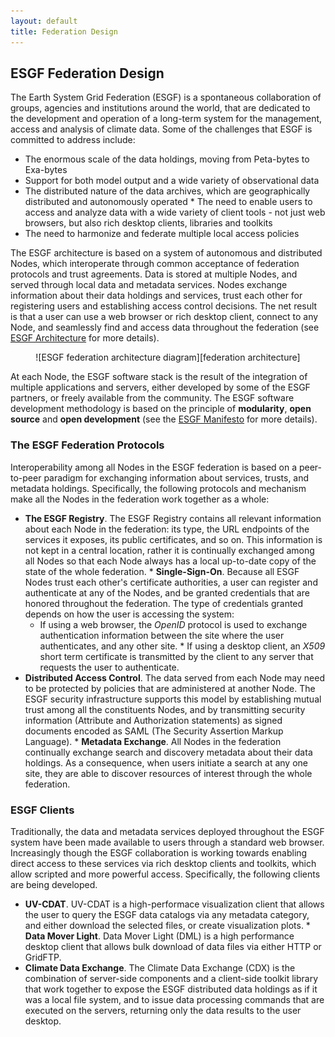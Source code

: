 ```yaml
---
layout: default
title: Federation Design 
---
```


## ESGF Federation Design
The Earth System Grid Federation (ESGF) is a spontaneous collaboration of
groups, agencies and institutions around the world, that are dedicated to the
development and operation of a long-term system for the management, access and
analysis of climate data. Some of the challenges that ESGF is committed to
address include:

  * The enormous scale of the data holdings, moving from Peta-bytes to Exa-bytes
  * Support for both model output and a wide variety of observational data
  * The distributed nature of the data archives, which are geographically
  distributed and autonomously operated * The need to enable users to access
  and analyze data with a wide variety of client tools - not just web browsers,
  but also rich desktop clients, libraries and toolkits
  * The need to harmonize and federate multiple local access policies

The ESGF architecture is based on a system of autonomous and distributed Nodes,
which interoperate through common acceptance of federation protocols and trust
agreements. Data is stored at multiple Nodes, and served through local data and
metadata services. Nodes exchange information about their data holdings and
services, trust each other for registering users and establishing access
control decisions. The net result is that a user can use a web browser or rich
desktop client, connect to any Node, and seamlessly find and access data
throughout the federation (see [ESGF Architecture] for more details).

<center>
![ESGF federation architecture diagram][federation architecture]
</center>

At each Node, the ESGF software stack is the result of the integration of
multiple applications and servers, either developed by some of the ESGF
partners, or freely available from the community. The ESGF software development
methodology is based on the principle of **modularity**, **open source** and
**open development** (see the [ESGF Manifesto] for more details).

### The ESGF Federation Protocols
Interoperability among all Nodes in the ESGF federation is based on a
peer-to-peer paradigm for exchanging information about services, trusts, and
metadata holdings. Specifically, the following protocols and mechanism make all
the Nodes in the federation work together as a whole:

  * **The ESGF Registry**. The ESGF Registry contains all relevant information
  about each Node in the federation: its type, the URL endpoints of the
  services it exposes, its public certificates, and so on. This information is
  not kept in a central location, rather it is continually exchanged among all
  Nodes so that each Node always has a local up-to-date copy of the state of
  the whole federation.  * **Single-Sign-On**. Because all ESGF Nodes trust
  each other's certificate authorities, a user can register and authenticate at
  any of the Nodes, and be granted credentials that are honored throughout the
  federation. The type of credentials granted depends on how the user is
  accessing the system:
      * If using a web browser, the *OpenID* protocol is used to exchange
      authentication information between the site where the user authenticates,
      and any other site.  * If using a desktop client, an *X509* short term
      certificate is transmitted by the client to any server that requests the
      user to authenticate.
  * **Distributed Access Control**. The data served from each Node may need to
  be protected by policies that are administered at another Node. The ESGF
  security infrastructure supports this model by establishing mutual trust
  among all the constituents Nodes, and by transmitting security information
  (Attribute and Authorization statements) as signed documents encoded as SAML
  (The Security Assertion Markup Language).  * **Metadata Exchange**. All Nodes
  in the federation continually exchange search and discovery metadata about
  their data holdings. As a consequence, when users initiate a search at any
  one site, they are able to discover resources of interest through the whole
  federation.

### ESGF Clients
Traditionally, the data and metadata services deployed throughout the ESGF
system have been made available to users through a standard web browser.
Increasingly though the ESGF collaboration is working towards enabling direct
access to these services via rich desktop clients and toolkits, which allow
scripted and more powerful access. Specifically, the following clients are
being developed.

  * **UV-CDAT**. UV-CDAT is a high-performace visualization client that allows
  the user to query the ESGF data catalogs via any metadata category, and
  either download the selected files, or create visualization plots.  * **Data
  Mover Light**. Data Mover Light (DML) is a high performance desktop client
  that allows bulk download of data files via either HTTP or GridFTP.
  * **Climate Data Exchange**. The Climate Data Exchange (CDX) is the
  combination of server-side components and a client-side toolkit library that
  work together to expose the ESGF distributed data holdings as if it was a
  local file system, and to issue data processing commands that are executed on
  the servers, returning only the data results to the user desktop.

[esgf architecture]: media/images/FederationArchitecture.png
[esgf manifesto]:    developer-info.html#manifesto

[federation architecture]: media/images/FederationArchitecture.png

